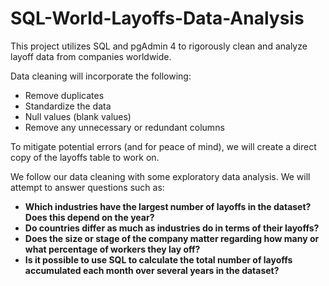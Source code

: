 # SQL-World-Layoffs-Data-Analysis 
This project utilizes SQL and pgAdmin 4 to rigorously clean and analyze layoff data from companies worldwide. 

Data cleaning will incorporate the following:
- Remove duplicates
- Standardize the data
- Null values (blank values)
- Remove any unnecessary or redundant columns

To mitigate potential errors (and for peace of mind), we will create a direct copy of the layoffs table to work on. 

We follow our data cleaning with some exploratory data analysis. We will attempt to answer questions such as:
- **Which industries have the largest number of layoffs in the dataset? Does this depend on the year?**
- **Do countries differ as much as industries do in terms of their layoffs?**
- **Does the size or stage of the company matter regarding how many or what percentage of workers they lay off?**
- **Is it possible to use SQL to calculate the total number of layoffs accumulated each month over several years in the dataset?**
